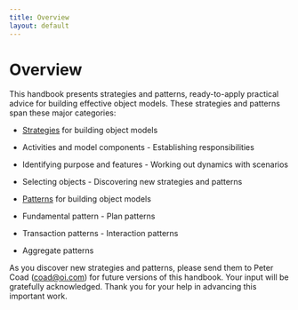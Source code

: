```yaml
---
title: Overview
layout: default
---
```




# Overview 


This handbook presents strategies and patterns, ready-to-apply practical advice for
building effective object models. These strategies and patterns span these major
categories:
*  [Strategies](/strategy.html) for building object models


* Activities and model components - Establishing responsibilities


* Identifying purpose and features - Working out dynamics with scenarios


* Selecting objects - Discovering new strategies and patterns


*  [Patterns](/pattern-(for-object-models).html) for building object models


* Fundamental pattern - Plan patterns


* Transaction patterns - Interaction patterns


* Aggregate patterns




As you discover new strategies and patterns, please send them to Peter Coad
(coad@oi.com) for future versions of this handbook. Your input will be gratefully
acknowledged. Thank you for your help in advancing this important work.

